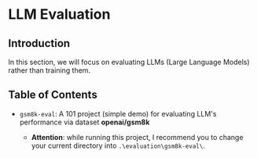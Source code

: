 # LLM Evaluation

## Introduction

In this section, we will focus on evaluating LLMs (Large Language Models) rather than training them.

## Table of Contents

- `gsm8k-eval`: A 101 project (simple demo) for evaluating LLM's performance via dataset **openai/gsm8k**

    - **Attention**: while running this project, I recommend you to change your current directory into `.\evaluation\gsm8k-eval\`.